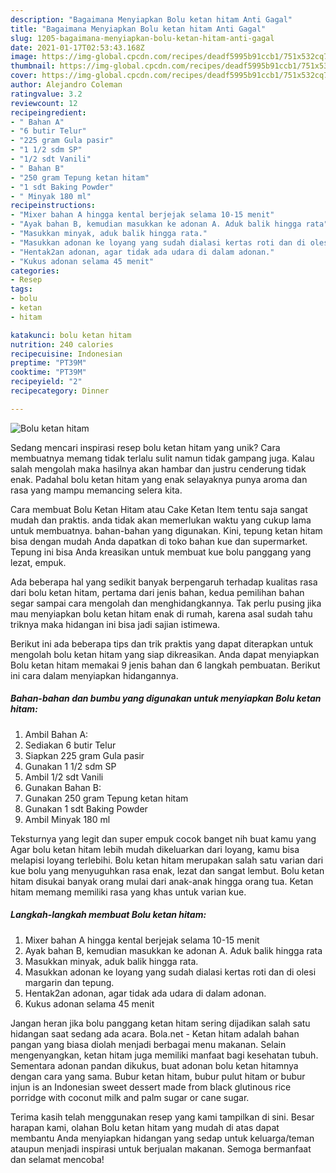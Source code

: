 ```yaml
---
description: "Bagaimana Menyiapkan Bolu ketan hitam Anti Gagal"
title: "Bagaimana Menyiapkan Bolu ketan hitam Anti Gagal"
slug: 1205-bagaimana-menyiapkan-bolu-ketan-hitam-anti-gagal
date: 2021-01-17T02:53:43.168Z
image: https://img-global.cpcdn.com/recipes/deadf5995b91ccb1/751x532cq70/bolu-ketan-hitam-foto-resep-utama.jpg
thumbnail: https://img-global.cpcdn.com/recipes/deadf5995b91ccb1/751x532cq70/bolu-ketan-hitam-foto-resep-utama.jpg
cover: https://img-global.cpcdn.com/recipes/deadf5995b91ccb1/751x532cq70/bolu-ketan-hitam-foto-resep-utama.jpg
author: Alejandro Coleman
ratingvalue: 3.2
reviewcount: 12
recipeingredient:
- " Bahan A"
- "6 butir Telur"
- "225 gram Gula pasir"
- "1 1/2 sdm SP"
- "1/2 sdt Vanili"
- " Bahan B"
- "250 gram Tepung ketan hitam"
- "1 sdt Baking Powder"
- " Minyak 180 ml"
recipeinstructions:
- "Mixer bahan A hingga kental berjejak selama 10-15 menit"
- "Ayak bahan B, kemudian masukkan ke adonan A. Aduk balik hingga rata"
- "Masukkan minyak, aduk balik hingga rata."
- "Masukkan adonan ke loyang yang sudah dialasi kertas roti dan di olesi margarin dan tepung."
- "Hentak2an adonan, agar tidak ada udara di dalam adonan."
- "Kukus adonan selama 45 menit"
categories:
- Resep
tags:
- bolu
- ketan
- hitam

katakunci: bolu ketan hitam 
nutrition: 240 calories
recipecuisine: Indonesian
preptime: "PT39M"
cooktime: "PT39M"
recipeyield: "2"
recipecategory: Dinner

---
```



![Bolu ketan hitam](https://img-global.cpcdn.com/recipes/deadf5995b91ccb1/751x532cq70/bolu-ketan-hitam-foto-resep-utama.jpg)

Sedang mencari inspirasi resep bolu ketan hitam yang unik? Cara membuatnya memang tidak terlalu sulit namun tidak gampang juga. Kalau salah mengolah maka hasilnya akan hambar dan justru cenderung tidak enak. Padahal bolu ketan hitam yang enak selayaknya punya aroma dan rasa yang mampu memancing selera kita.

Cara membuat Bolu Ketan Hitam atau Cake Ketan Item tentu saja sangat mudah dan praktis. anda tidak akan memerlukan waktu yang cukup lama untuk membuatnya. bahan-bahan yang digunakan. Kini, tepung ketan hitam bisa dengan mudah Anda dapatkan di toko bahan kue dan supermarket. Tepung ini bisa Anda kreasikan untuk membuat kue bolu panggang yang lezat, empuk.

Ada beberapa hal yang sedikit banyak berpengaruh terhadap kualitas rasa dari bolu ketan hitam, pertama dari jenis bahan, kedua pemilihan bahan segar sampai cara mengolah dan menghidangkannya. Tak perlu pusing jika mau menyiapkan bolu ketan hitam enak di rumah, karena asal sudah tahu triknya maka hidangan ini bisa jadi sajian istimewa.


Berikut ini ada beberapa tips dan trik praktis yang dapat diterapkan untuk mengolah bolu ketan hitam yang siap dikreasikan. Anda dapat menyiapkan Bolu ketan hitam memakai 9 jenis bahan dan 6 langkah pembuatan. Berikut ini cara dalam menyiapkan hidangannya.

<!--inarticleads1-->

##### Bahan-bahan dan bumbu yang digunakan untuk menyiapkan Bolu ketan hitam:

1. Ambil  Bahan A:
1. Sediakan 6 butir Telur
1. Siapkan 225 gram Gula pasir
1. Gunakan 1 1/2 sdm SP
1. Ambil 1/2 sdt Vanili
1. Gunakan  Bahan B:
1. Gunakan 250 gram Tepung ketan hitam
1. Gunakan 1 sdt Baking Powder
1. Ambil  Minyak 180 ml


Teksturnya yang legit dan super empuk cocok banget nih buat kamu yang Agar bolu ketan hitam lebih mudah dikeluarkan dari loyang, kamu bisa melapisi loyang terlebihi. Bolu ketan hitam merupakan salah satu varian dari kue bolu yang menyuguhkan rasa enak, lezat dan sangat lembut. Bolu ketan hitam disukai banyak orang mulai dari anak-anak hingga orang tua. Ketan hitam memang memiliki rasa yang khas untuk varian kue. 

<!--inarticleads2-->

##### Langkah-langkah membuat Bolu ketan hitam:

1. Mixer bahan A hingga kental berjejak selama 10-15 menit
1. Ayak bahan B, kemudian masukkan ke adonan A. Aduk balik hingga rata
1. Masukkan minyak, aduk balik hingga rata.
1. Masukkan adonan ke loyang yang sudah dialasi kertas roti dan di olesi margarin dan tepung.
1. Hentak2an adonan, agar tidak ada udara di dalam adonan.
1. Kukus adonan selama 45 menit


Jangan heran jika bolu panggang ketan hitam sering dijadikan salah satu hidangan saat sedang ada acara. Bola.net - Ketan hitam adalah bahan pangan yang biasa diolah menjadi berbagai menu makanan. Selain mengenyangkan, ketan hitam juga memiliki manfaat bagi kesehatan tubuh. Sementara adonan pandan dikukus, buat adonan bolu ketan hitamnya dengan cara yang sama. Bubur ketan hitam, bubur pulut hitam or bubur injun is an Indonesian sweet dessert made from black glutinous rice porridge with coconut milk and palm sugar or cane sugar. 

Terima kasih telah menggunakan resep yang kami tampilkan di sini. Besar harapan kami, olahan Bolu ketan hitam yang mudah di atas dapat membantu Anda menyiapkan hidangan yang sedap untuk keluarga/teman ataupun menjadi inspirasi untuk berjualan makanan. Semoga bermanfaat dan selamat mencoba!
